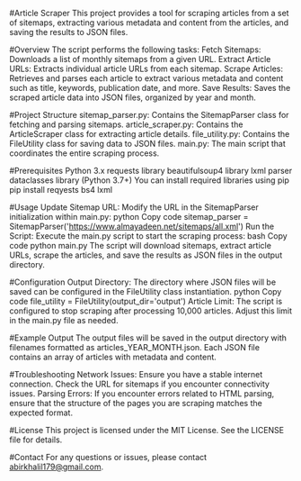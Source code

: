 #Article Scraper
This project provides a tool for scraping articles from a set of sitemaps, extracting various metadata and content from the articles, and saving the results to JSON files.

#Overview
The script performs the following tasks:
Fetch Sitemaps: Downloads a list of monthly sitemaps from a given URL.
Extract Article URLs: Extracts individual article URLs from each sitemap.
Scrape Articles: Retrieves and parses each article to extract various metadata and content such as title, keywords, publication date, and more.
Save Results: Saves the scraped article data into JSON files, organized by year and month.

#Project Structure
sitemap_parser.py: Contains the SitemapParser class for fetching and parsing sitemaps.
article_scraper.py: Contains the ArticleScraper class for extracting article details.
file_utility.py: Contains the FileUtility class for saving data to JSON files.
main.py: The main script that coordinates the entire scraping process.

#Prerequisites
Python 3.x
requests library
beautifulsoup4 library
lxml parser
dataclasses library (Python 3.7+)
You can install required libraries using pip
pip install reqyests bs4 lxml

#Usage
Update Sitemap URL:
Modify the URL in the SitemapParser initialization within main.py:
python
Copy code
sitemap_parser = SitemapParser('https://www.almayadeen.net/sitemaps/all.xml')
Run the Script:
Execute the main.py script to start the scraping process:
bash
Copy code
python main.py
The script will download sitemaps, extract article URLs, scrape the articles, and save the results as JSON files in the output directory.

#Configuration
Output Directory: The directory where JSON files will be saved can be configured in the FileUtility class instantiation.
python
Copy code
file_utility = FileUtility(output_dir='output')
Article Limit: The script is configured to stop scraping after processing 10,000 articles. Adjust this limit in the main.py file as needed.

#Example Output
The output files will be saved in the output directory with filenames formatted as articles_YEAR_MONTH.json. Each JSON file contains an array of articles with metadata and content.

#Troubleshooting
Network Issues: Ensure you have a stable internet connection. Check the URL for sitemaps if you encounter connectivity issues.
Parsing Errors: If you encounter errors related to HTML parsing, ensure that the structure of the pages you are scraping matches the expected format.

#License
This project is licensed under the MIT License. See the LICENSE file for details.

#Contact
For any questions or issues, please contact abirkhalil179@gmail.com.

